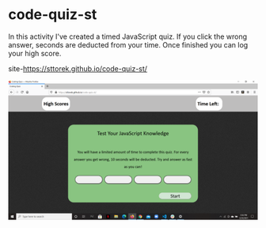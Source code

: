 # code-quiz-st

In this activity I've created a timed JavaScript quiz. If you click the wrong answer, seconds are deducted from your time. Once finished you can log your high score.

site-https://sttorek.github.io/code-quiz-st/


![coding-quiz](./images/Screenshot.png)
